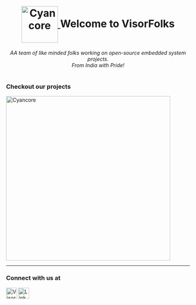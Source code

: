 <h1>
  <div align="center">
    <a href="https://github.com/VisorFolks/">
      <img align="center" src="https://raw.githubusercontent.com/VisorFolks/vf_artifacts/stable/vf/logo/VisorFolks.png"
           width=100 height=100 alt="Cyancore"/>
    </a>
    Welcome to VisorFolks
  </div>
</h1>
<body>
  <div align="center">
    <i>AA team of like minded folks working on open-source embedded system projects.</i><br>
    <i>From India with Pride!</i><br><br>
  </div>
</body>

### Checkout our projects
<a href="https://github.com/VisorFolks/cyancore">
  <img align="top" src="https://raw.githubusercontent.com/VisorFolks/vf_artifacts/stable/cyancore/icons/Cyancore%20Git.png"
       width=450 alt="Cyancore"/>
</a>

---
### Connect with us at
<a href="https://discord.gg/gxUQr77MT2">
	  <img align="left" alt="VisorFolks Discord Server" width="30px" src="https://discord.com/assets/3437c10597c1526c3dbd98c737c2bcae.svg" />
</a>
<a href="https://www.linkedin.com/company/visorfolks/">
	  <img align="left" alt="LinkedIn - Akash Kollipara" width="30px" src="https://content.linkedin.com/content/dam/me/business/en-us/amp/brand-site/v2/bg/LI-Bug.svg.original.svg" />
</a>

